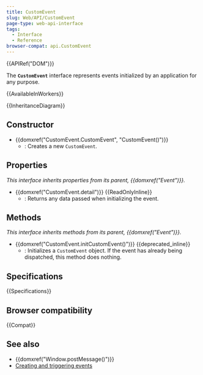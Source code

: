 ```yaml
---
title: CustomEvent
slug: Web/API/CustomEvent
page-type: web-api-interface
tags:
  - Interface
  - Reference
browser-compat: api.CustomEvent
---
```

{{APIRef("DOM")}}

The **`CustomEvent`** interface represents events initialized by an application for any purpose.

{{AvailableInWorkers}}

{{InheritanceDiagram}}

## Constructor

- {{domxref("CustomEvent.CustomEvent", "CustomEvent()")}}
  - : Creates a new `CustomEvent`.

## Properties

_This interface inherits properties from its parent, {{domxref("Event")}}._

- {{domxref("CustomEvent.detail")}} {{ReadOnlyInline}}
  - : Returns any data passed when initializing the event.

## Methods

_This interface inherits methods from its parent, {{domxref("Event")}}._

- {{domxref("CustomEvent.initCustomEvent()")}} {{deprecated_inline}}
  - : Initializes a `CustomEvent` object. If the event has already being dispatched, this method does nothing.

## Specifications

{{Specifications}}

## Browser compatibility

{{Compat}}

## See also

- {{domxref("Window.postMessage()")}}
- [Creating and triggering events](/en-US/docs/Web/Events/Creating_and_triggering_events)
